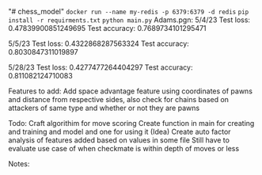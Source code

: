 "# chess_model" 
```docker run --name my-redis -p 6379:6379 -d redis```
```pip install -r requirments.txt```
```python main.py```
Adams.pgn:
5/4/23
Test loss: 0.47839900851249695
Test accuracy: 0.7689734101295471

5/5/23
Test loss: 0.4322868287563324
Test accuracy: 0.8030847311019897

5/28/23
Test loss: 0.4277477264404297
Test accuracy: 0.811082124710083

Features to add:
Add space advantage feature using coordinates of pawns and distance from respective sides, also check for chains based on attackers of same type and whether or not they are pawns

Todo:
Craft algorithim for move scoring
Create function in main for creating and training and model and one for using it
(Idea) Create auto factor analysis of features added based on values in some file
Still have to evaluate use case of when checkmate is within depth of moves or less

Notes:
